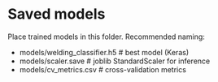 # Saved models

Place trained models in this folder. Recommended naming:

- models/welding_classifier.h5      # best model (Keras)
- models/scaler.save                # joblib StandardScaler for inference
- models/cv_metrics.csv             # cross-validation metrics
